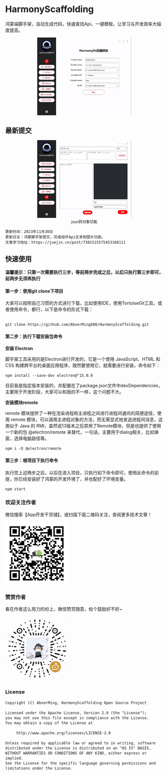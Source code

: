 # HarmonyScaffolding

鸿蒙端脚手架，自动生成代码，快速查找Api，一键模板，让学习与开发效率大幅度提高。

<p align="center" style="font-size:12px;"><img src="images/harmony_main.jpg" width="300px" />


## 最新提交

<p align="center" style="font-size:12px;"><img src="images/harmony_json.jpg" width="300px" /><br/>json转对象功能</p>

```
更新时间：2023年11月30日
更新日志：鸿蒙脚手架提交，完成组件Api文本和图片功能。
文章学习地址：https://juejin.cn/post/7301515575453188111
```


## 快速使用

**温馨提示：只第一次需要执行三步，等前两步完成之后，以后只执行第三步即可，前两步无须再执行**

#### 第一步：使用git clone下项目

大家可以按照自己习惯的方式进行下载，比如使用IDE，使用TortoiseGit工具，或者使用命令，都行，以下是命令的形式下载：

```

git clone https://github.com/AbnerMing888/HarmonyScaffolding.git

```

#### 第二步：执行下载安装包命令

**安装 Electron**

脚手架工具采用的是Electron进行开发的，它是一个使用 JavaScript、HTML 和 CSS 构建跨平台的桌面应用程序，既然要使用它，就需要进行安装，命令如下：


```
npm install --save-dev electron@^15.0.0
```

目前我是指定版本安装的，并配置在了package.json文件中devDependencies，主要用于开发阶段，大家可以和我的不一样，这个问题不大。

**安装模块remote**

remote 模块提供了一种在渲染进程和主进程之间进行进程间通讯的简便途径，使用 remote 模块，可以调用主进程对象的方法，而无需显式地发送进程间消息，这类似于 Java 的 RMI，虽然说13版本之后禁用了Remote模块，但是也提供了使用一个新的包 @electron/remote 来替代，一句话，主要用于dialog相关，比如弹窗，选择电脑路径等。

```
npm i -D @electron/remote

```

#### 第三步：根项目下执行命令

执行完上述两步之后，以后在进入项目，只执行如下命令即可，使用此命令的前提，你已经安装好了鸿蒙的开发环境了，并也配好了环境变量。

```
npm start
```


### 欢迎关注作者

微信搜索【App开发干货铺】，或扫描下面二维码关注，查阅更多技术文章！

<img src="images/abner.jpg" width="200px" />

### 赞赏作者

看在作者这么努力的份上，微信赞赏随意，给个鼓励好不好~

<img src="images/wx_code.jpg" width="200px" />

### License

```
Copyright (C) AbnerMing, HarmonyScaffolding Open Source Project

Licensed under the Apache License, Version 2.0 (the "License");
you may not use this file except in compliance with the License.
You may obtain a copy of the License at

     http://www.apache.org/licenses/LICENSE-2.0

Unless required by applicable law or agreed to in writing, software
distributed under the License is distributed on an "AS IS" BASIS,
WITHOUT WARRANTIES OR CONDITIONS OF ANY KIND, either express or implied.
See the License for the specific language governing permissions and
limitations under the License.
```


